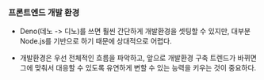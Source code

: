 ### 프론트엔드 개발 환경

- Deno(데노 -> 디노)를 쓰면 훨씬 간단하게 개발환경을 셋팅할 수 있지만, 대부분 Node.js를 기반으로 하기 때문에 상대적으로 어렵다.

- 개발환경은 우선 전체적인 흐름을 파악하고, 앞으로 개발환경 구축 트렌드가 바뀌면 그에 맞춰서 대응할 수 있도록 유연하게 변할 수 있는 능력을 키우는 것이 중요하다.